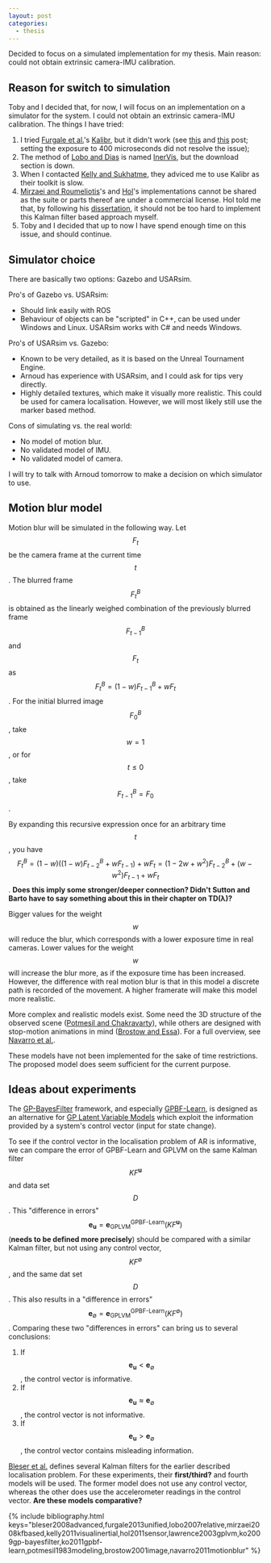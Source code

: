 ```yaml
---
layout: post
categories:
  - thesis
---
```


Decided to focus on a simulated implementation for my thesis. Main reason: could not obtain extrinsic camera-IMU calibration. 

## Reason for switch to simulation
Toby and I decided that, for now, I will focus on an implementation on a simulator for the system.  I could not obtain an extrinsic camera-IMU calibration.  The things I have tried:

1. I tried [Furgale et al.](#furgale2013unified)'s [Kalibr](https://github.com/ethz-asl/kalibr), but it didn't work (see [this](/2015/02/17) and [this](/2015/02/18) post; setting the exposure to 400 microseconds did not resolve the issue);
2. The method of [Lobo and Dias](#lobo2007relative) is named [InerVis](http://www2.deec.uc.pt/~jlobo/jlobo/InerVis/InerVis_Toolbox.html), but the download section is down.
3. When I contacted [Kelly and Sukhatme](#kelly2011visualinertial), they adviced me to use Kalibr as their toolkit is slow.
4. [Mirzaei and Roumeliotis](#mirzaei2008kfbased)'s and [Hol](#hol2011sensor)'s implementations cannot be shared as the suite or parts thereof are under a commercial license.  Hol told me that, by following his [dissertation](#hol2011sensor), it should not be too hard to implement this Kalman filter based approach myself.
5. Toby and I decided that up to now I have spend enough time on this issue, and should continue.

## Simulator choice
There are basically two options: Gazebo and USARsim. 

Pro's of Gazebo vs. USARsim:

- Should link easily with ROS
- Behaviour of objects can be "scripted" in C++, can be used under Windows and Linux. USARsim works with C# and needs Windows.

Pro's of USARsim vs. Gazebo:

- Known to be very detailed, as it is based on the Unreal Tournament Engine.
- Arnoud has experience with USARsim, and I could ask for tips very directly.
- Highly detailed textures, which make it visually more realistic. This could be used for camera localisation. However, we will most likely still use the marker based method.

Cons of simulating vs. the real world:

- No model of motion blur.
- No validated model of IMU.
- No validated model of camera.

I will try to talk with Arnoud tomorrow to make a decision on which simulator to use.

## Motion blur model
Motion blur will be simulated in the following way. Let $$F_t$$ be the camera frame at the current time $$t$$. The blurred frame $$F^B_t$$ is obtained as the linearly weighed combination of the previously blurred frame $$F^B_{t-1}$$ and $$F_t$$ as $$F^B_t = (1 - w) F^B_{t-1} + w F_t$$. For the initial blurred image $$F^B_0$$, take $$w = 1$$, or for $$t \leq 0$$, take $$F^B_{t-1} = F_0$$.

By expanding this recursive expression once for an arbitrary time $$t$$, you have $$F^B_t = \left(1 - w\right) \left( \left(1 - w\right) F^B_{t-2} + w F_{t-1}\right) + w F_t = (1 - 2w + w^2) F^B_{t-2} + (w - w^2) F_{t-1} + w F_t$$.  **Does this imply some stronger/deeper connection? Didn't Sutton and Barto have to say something about this in their chapter on TD(λ)?**

Bigger values for the weight $$w$$ will reduce the blur, which corresponds with a lower exposure time in real cameras. Lower values for the weight $$w$$ will increase the blur more, as if the exposure time has been increased. However, the difference with real motion blur is that in this model a discrete path is recorded of the movement. A higher framerate will make this model more realistic.

More complex and realistic models exist.  Some need the 3D structure of the observed scene ([Potmesil and Chakravarty](#potmesil1983modeling)), while others are designed with stop-motion animations in mind ([Brostow and Essa](#brostow2001image)).  For a full overview, see [Navarro et al.](#navarro2011motionblur).

These models have not been implemented for the sake of time restrictions. The proposed model does seem sufficient for the current purpose.

## Ideas about experiments
The [GP-BayesFilter](#ko2009gp-bayesfilter) framework, and especially [GPBF-Learn](#ko2011gpbf-learn), is designed as an alternative for [GP Latent Variable Models](#lawrence2003gplvm) which exploit the information provided by a system's control vector (input for state change).

To see if the control vector in the localisation problem of AR is informative, we can compare the error of GPBF-Learn and GPLVM on the same Kalman filter $$KF^\mathbf{u}$$ and data set $$D$$.  This "difference in errors" $$\mathbf{e}_\mathbf{u} = \mathbf{e}^\mbox{GPBF-Learn}_\mbox{GPLVM}(KF^\mathbf{u})$$ (**needs to be defined more precisely**) should be compared with a similar Kalman filter, but not using any control vector, $$KF^\emptyset$$, and the same dat set $$D$$.  This also results in a "difference in errors" $$\mathbf{e}_\emptyset = \mathbf{e}^\mbox{GPBF-Learn}_\mbox{GPLVM}(KF^\emptyset)$$.  Comparing these two "differences in errors" can bring us to several conclusions:

1. If $$\mathbf{e}_\mathbf{u} < \mathbf{e}_\emptyset$$, the control vector is informative.
2. If $$\mathbf{e}_\mathbf{u} \approx \mathbf{e}_\emptyset$$, the control vector is not informative.
3. If $$\mathbf{e}_\mathbf{u} > \mathbf{e}_\emptyset$$, the control vector contains misleading information.

[Bleser et al.](#bleser2008advanced) defines several Kalman filters for the earlier described localisation problem.  For these experiments, their **first/third?** and fourth models will be used.  The former model does not use any control vector, whereas the other does use the accelerometer readings in the control vector.  **Are these models comparative?**

{% include bibliography.html keys="bleser2008advanced,furgale2013unified,lobo2007relative,mirzaei2008kfbased,kelly2011visualinertial,hol2011sensor,lawrence2003gplvm,ko2009gp-bayesfilter,ko2011gpbf-learn,potmesil1983modeling,brostow2001image,navarro2011motionblur" %}
